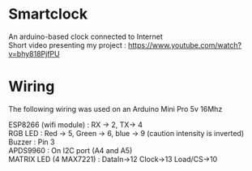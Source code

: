 # Smartclock
An arduino-based clock connected to Internet<br/>
Short video presenting my project : <a href="https://www.youtube.com/watch?v=bhy818PjfPU">https://www.youtube.com/watch?v=bhy818PjfPU</a>

# Wiring

The following wiring was used on an Arduino Mini Pro 5v 16Mhz

ESP8266 (wifi module) : RX -> 2, TX-> 4<br/>
RGB LED : Red -> 5, Green -> 6, blue -> 9 (caution intensity is inverted)<br/>
Buzzer : Pin 3<br/>
APDS9960 : On I2C port (A4 and A5)<br/>
MATRIX LED (4 MAX7221) : DataIn->12 Clock->13 Load/CS->10<br/>
